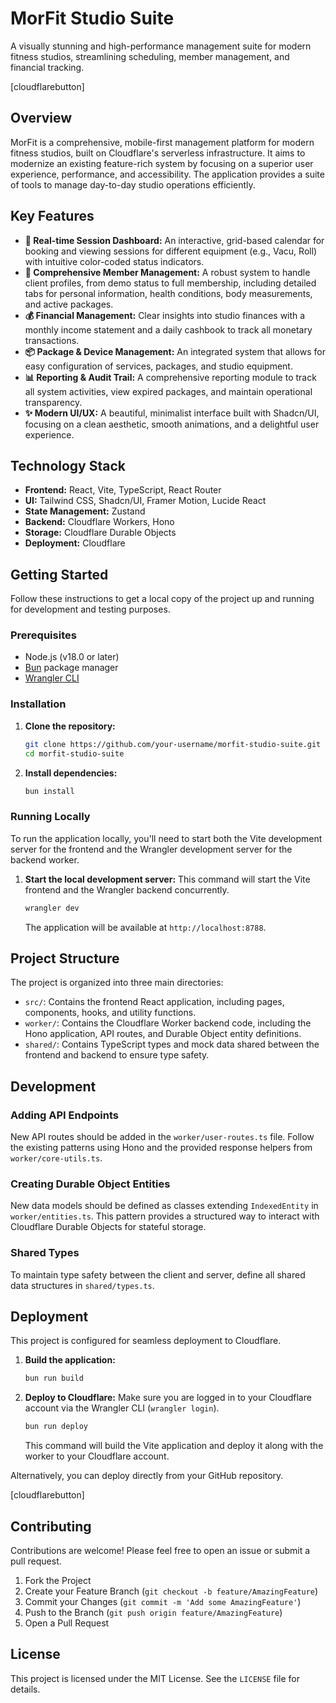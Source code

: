 # MorFit Studio Suite

A visually stunning and high-performance management suite for modern fitness studios, streamlining scheduling, member management, and financial tracking.

[cloudflarebutton]

## Overview

MorFit is a comprehensive, mobile-first management platform for modern fitness studios, built on Cloudflare's serverless infrastructure. It aims to modernize an existing feature-rich system by focusing on a superior user experience, performance, and accessibility. The application provides a suite of tools to manage day-to-day studio operations efficiently.

## Key Features

-   **📅 Real-time Session Dashboard:** An interactive, grid-based calendar for booking and viewing sessions for different equipment (e.g., Vacu, Roll) with intuitive color-coded status indicators.
-   **👥 Comprehensive Member Management:** A robust system to handle client profiles, from demo status to full membership, including detailed tabs for personal information, health conditions, body measurements, and active packages.
-   **💰 Financial Management:** Clear insights into studio finances with a monthly income statement and a daily cashbook to track all monetary transactions.
-   **📦 Package & Device Management:** An integrated system that allows for easy configuration of services, packages, and studio equipment.
-   **📊 Reporting & Audit Trail:** A comprehensive reporting module to track all system activities, view expired packages, and maintain operational transparency.
-   **✨ Modern UI/UX:** A beautiful, minimalist interface built with Shadcn/UI, focusing on a clean aesthetic, smooth animations, and a delightful user experience.

## Technology Stack

-   **Frontend:** React, Vite, TypeScript, React Router
-   **UI:** Tailwind CSS, Shadcn/UI, Framer Motion, Lucide React
-   **State Management:** Zustand
-   **Backend:** Cloudflare Workers, Hono
-   **Storage:** Cloudflare Durable Objects
-   **Deployment:** Cloudflare

## Getting Started

Follow these instructions to get a local copy of the project up and running for development and testing purposes.

### Prerequisites

-   Node.js (v18.0 or later)
-   [Bun](https://bun.sh/) package manager
-   [Wrangler CLI](https://developers.cloudflare.com/workers/wrangler/install-and-update/)

### Installation

1.  **Clone the repository:**
    ```bash
    git clone https://github.com/your-username/morfit-studio-suite.git
    cd morfit-studio-suite
    ```

2.  **Install dependencies:**
    ```bash
    bun install
    ```

### Running Locally

To run the application locally, you'll need to start both the Vite development server for the frontend and the Wrangler development server for the backend worker.

1.  **Start the local development server:**
    This command will start the Vite frontend and the Wrangler backend concurrently.
    ```bash
    wrangler dev
    ```
    The application will be available at `http://localhost:8788`.

## Project Structure

The project is organized into three main directories:

-   `src/`: Contains the frontend React application, including pages, components, hooks, and utility functions.
-   `worker/`: Contains the Cloudflare Worker backend code, including the Hono application, API routes, and Durable Object entity definitions.
-   `shared/`: Contains TypeScript types and mock data shared between the frontend and backend to ensure type safety.

## Development

### Adding API Endpoints

New API routes should be added in the `worker/user-routes.ts` file. Follow the existing patterns using Hono and the provided response helpers from `worker/core-utils.ts`.

### Creating Durable Object Entities

New data models should be defined as classes extending `IndexedEntity` in `worker/entities.ts`. This pattern provides a structured way to interact with Cloudflare Durable Objects for stateful storage.

### Shared Types

To maintain type safety between the client and server, define all shared data structures in `shared/types.ts`.

## Deployment

This project is configured for seamless deployment to Cloudflare.

1.  **Build the application:**
    ```bash
    bun run build
    ```

2.  **Deploy to Cloudflare:**
    Make sure you are logged in to your Cloudflare account via the Wrangler CLI (`wrangler login`).
    ```bash
    bun run deploy
    ```
    This command will build the Vite application and deploy it along with the worker to your Cloudflare account.

Alternatively, you can deploy directly from your GitHub repository.

[cloudflarebutton]

## Contributing

Contributions are welcome! Please feel free to open an issue or submit a pull request.

1.  Fork the Project
2.  Create your Feature Branch (`git checkout -b feature/AmazingFeature`)
3.  Commit your Changes (`git commit -m 'Add some AmazingFeature'`)
4.  Push to the Branch (`git push origin feature/AmazingFeature`)
5.  Open a Pull Request

## License

This project is licensed under the MIT License. See the `LICENSE` file for details.